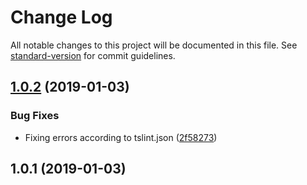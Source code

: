 # Change Log

All notable changes to this project will be documented in this file. See [standard-version](https://github.com/conventional-changelog/standard-version) for commit guidelines.

<a name="1.0.2"></a>
## [1.0.2](https://github.com/microcipcip/styled-components-mq/compare/v1.0.1...v1.0.2) (2019-01-03)


### Bug Fixes

* Fixing errors according to tslint.json ([2f58273](https://github.com/microcipcip/styled-components-mq/commit/2f58273))



<a name="1.0.1"></a>
## 1.0.1 (2019-01-03)
